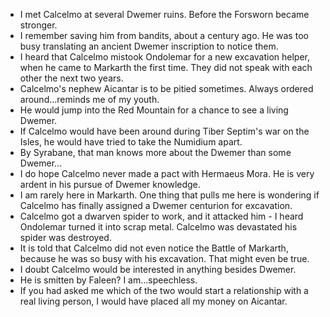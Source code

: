 - I met Calcelmo at several Dwemer ruins. Before the Forsworn became stronger.
- I remember saving him from bandits, about a century ago. He was too busy translating an ancient Dwemer inscription to notice them.
- I heard that Calcelmo mistook Ondolemar for a new excavation helper, when he came to Markarth the first time. They did not speak with each other the next two years.
- Calcelmo's nephew Aicantar is to be pitied sometimes. Always ordered around...reminds me of my youth.
- He would jump into the Red Mountain for a chance to see a living Dwemer.
- If Calcelmo would have been around during Tiber Septim's war on the Isles, he would have tried to take the Numidium apart.
- By Syrabane, that man knows more about the Dwemer than some Dwemer...
- I do hope Calcelmo never made a pact with Hermaeus Mora. He is very ardent in his pursue of Dwemer knowledge.
- I am rarely here in Markarth. One thing that pulls me here is wondering if Calcelmo has finally assigned a Dwemer centurion for excavation.
- Calcelmo got a dwarven spider to work, and it attacked him - I heard Ondolemar turned it into scrap metal. Calcelmo was devastated his spider was destroyed.
- It is told that Calcelmo did not even notice the Battle of Markarth, because he was so busy with his excavation. That might even be true.
- I doubt Calcelmo would be interested in anything besides Dwemer.
- He is smitten by Faleen? I am...speechless.
- If you had asked me which of the two would start a relationship with a real living person, I would have placed all my money on Aicantar.
